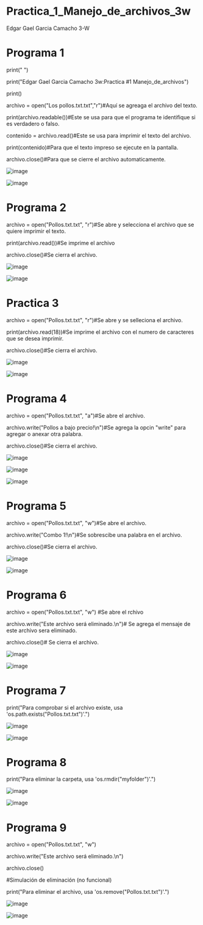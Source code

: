 # Practica_1_Manejo_de_archivos_3w
Edgar Gael Garcia Camacho 3-W
# Programa 1

print(" ")

print("Edgar Gael Garcia Camacho 3w:Practica #1 Manejo_de_archivos")

print()

archivo = open("Los pollos.txt.txt","r")#Aquí se agreaga el archivo del texto.

print(archivo.readable())#Este se usa para que el programa te identifique si es verdadero o falso.

contenido = archivo.read()#Este se usa para imprimir el texto del archivo.

print(contenido)#Para que el texto impreso se ejecute en la pantalla.

archivo.close()#Para que se cierre el archivo automaticamente.

![image](https://github.com/user-attachments/assets/8a9e0776-2691-4231-8965-1a5d300b63fc)

![image](https://github.com/user-attachments/assets/d11aebcf-0ec1-4070-8ed7-51deaa41b6cd)

# Programa 2

archivo = open("Pollos.txt.txt", "r")#Se abre y selecciona el archivo que se quiere imprimir el texto.

print(archivo.read())#Se imprime el archivo

archivo.close()#Se cierra el archivo.

![image](https://github.com/user-attachments/assets/4be8dc8d-869b-401a-afd5-4e7b03a363af)

![image](https://github.com/user-attachments/assets/b5570a1c-ae8e-4dae-acd1-37607879994c)

# Practica 3

archivo = open("Pollos.txt.txt", "r")#Se abre y se selleciona el archivo.

print(archivo.read(18))#Se imprime el archivo con el numero de caracteres que se desea imprimir.

archivo.close()#Se cierra el archivo.

![image](https://github.com/user-attachments/assets/e5bcea51-ebdd-43d7-8fd9-0d7cebfb642e)

![image](https://github.com/user-attachments/assets/b43b9583-341f-4e2d-b059-1b69480eec32)

# Programa 4

archivo = open("Pollos.txt.txt", "a")#Se abre el archivo.

archivo.write("Pollos a bajo precio!\n")#Se agrega la opcin "write" para agregar o anexar otra palabra.

archivo.close()#Se cierra el archivo.

![image](https://github.com/user-attachments/assets/2dc6b937-481b-4b12-8be7-1454b8f464cb)

![image](https://github.com/user-attachments/assets/587df32e-6fe8-4e90-857c-10ffd98d81cd)

![image](https://github.com/user-attachments/assets/c228a7b7-2bb6-47d7-ae3a-8b33ff5f2509)

# Programa 5

archivo = open("Pollos.txt.txt", "w")#Se abre el archivo.

archivo.write("Combo 1!\n")#Se sobrescibe una palabra en el archivo.

archivo.close()#Se cierra el archivo.

![image](https://github.com/user-attachments/assets/4b296a6c-d6ce-484c-9841-c125a8d9c25b)

![image](https://github.com/user-attachments/assets/480c0222-e19b-46ab-9abf-e999dadc45c9)

# Programa 6

archivo = open("Pollos.txt.txt", "w")  #Se abre el rchivo

archivo.write("Este archivo será eliminado.\n")# Se agrega el mensaje de este archivo sera eliminado.

archivo.close()# Se cierra el archivo.

![image](https://github.com/user-attachments/assets/8f95dd92-73fb-4985-b1ae-56a055f139fe)

![image](https://github.com/user-attachments/assets/9e1cb484-2aaa-40a2-a5e1-740d6ab9ebf0)

# Programa 7

print("Para comprobar si el archivo existe, usa 'os.path.exists(\"Pollos.txt.txt\")'.")

![image](https://github.com/user-attachments/assets/b46f7c02-8956-4b2a-8469-6439044c169f)

![image](https://github.com/user-attachments/assets/0b8fad41-8be0-43e4-b149-6e7025dd8d54)

# Programa 8

print("Para eliminar la carpeta, usa 'os.rmdir(\"myfolder\")'.")

![image](https://github.com/user-attachments/assets/97c4c34c-c41f-4701-98dd-ebc2a230d345)

![image](https://github.com/user-attachments/assets/fa5ab74b-d94b-4981-ba40-bb53e5b84579)

# Programa 9

archivo = open("Pollos.txt.txt", "w")  

archivo.write("Este archivo será eliminado.\n")

archivo.close()

#Simulación de eliminación (no funcional)

print("Para eliminar el archivo, usa 'os.remove(\"Pollos.txt.txt\")'.")

![image](https://github.com/user-attachments/assets/93c829c6-dd4b-4c2c-a3db-366e492a2b59)

![image](https://github.com/user-attachments/assets/8237fb16-7403-4245-b1fa-a0f308599643)





